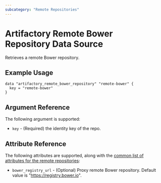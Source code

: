```yaml
---
subcategory: "Remote Repositories"
---
```

# Artifactory Remote Bower Repository Data Source

Retrieves a remote Bower repository.

## Example Usage

```hcl
data "artifactory_remote_bower_repository" "remote-bower" {
  key = "remote-bower"
}
```

## Argument Reference

The following argument is supported:

* `key` - (Required) the identity key of the repo.

## Attribute Reference

The following attributes are supported, along with the [common list of attributes for the remote repositories](remote.md):

* `bower_registry_url` - (Optional) Proxy remote Bower repository. Default value is "https://registry.bower.io".
